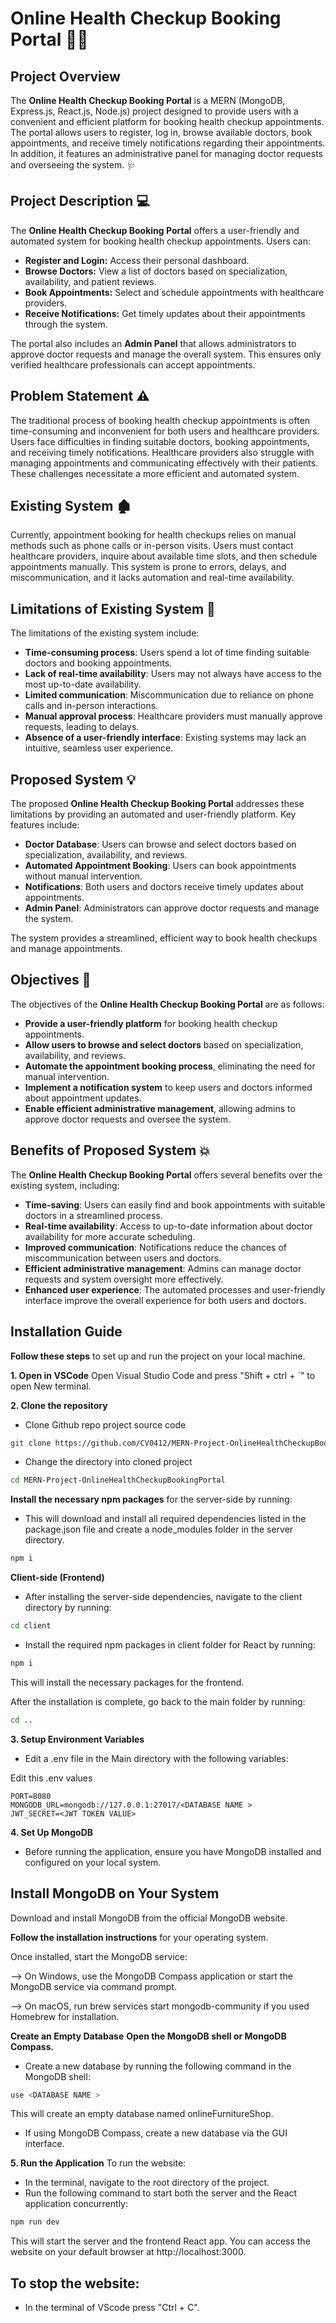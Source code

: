 # Online Health Checkup Booking Portal 🏥📅

## Project Overview

The **Online Health Checkup Booking Portal** is a MERN (MongoDB, Express.js, React.js, Node.js) project designed to provide users with a convenient and efficient platform for booking health checkup appointments. The portal allows users to register, log in, browse available doctors, book appointments, and receive timely notifications regarding their appointments. In addition, it features an administrative panel for managing doctor requests and overseeing the system. 🩺

## Project Description 💻

The **Online Health Checkup Booking Portal** offers a user-friendly and automated system for booking health checkup appointments. Users can:

- **Register and Login:** Access their personal dashboard.
- **Browse Doctors:** View a list of doctors based on specialization, availability, and patient reviews.
- **Book Appointments:** Select and schedule appointments with healthcare providers.
- **Receive Notifications:** Get timely updates about their appointments through the system.

The portal also includes an **Admin Panel** that allows administrators to approve doctor requests and manage the overall system. This ensures only verified healthcare professionals can accept appointments.

## Problem Statement ⚠️

The traditional process of booking health checkup appointments is often time-consuming and inconvenient for both users and healthcare providers. Users face difficulties in finding suitable doctors, booking appointments, and receiving timely notifications. Healthcare providers also struggle with managing appointments and communicating effectively with their patients. These challenges necessitate a more efficient and automated system.

## Existing System 🏚️

Currently, appointment booking for health checkups relies on manual methods such as phone calls or in-person visits. Users must contact healthcare providers, inquire about available time slots, and then schedule appointments manually. This system is prone to errors, delays, and miscommunication, and it lacks automation and real-time availability.

## Limitations of Existing System 🚫

The limitations of the existing system include:

- **Time-consuming process**: Users spend a lot of time finding suitable doctors and booking appointments.
- **Lack of real-time availability**: Users may not always have access to the most up-to-date availability.
- **Limited communication**: Miscommunication due to reliance on phone calls and in-person interactions.
- **Manual approval process**: Healthcare providers must manually approve requests, leading to delays.
- **Absence of a user-friendly interface**: Existing systems may lack an intuitive, seamless user experience.

## Proposed System 💡

The proposed **Online Health Checkup Booking Portal** addresses these limitations by providing an automated and user-friendly platform. Key features include:

- **Doctor Database**: Users can browse and select doctors based on specialization, availability, and reviews.
- **Automated Appointment Booking**: Users can book appointments without manual intervention.
- **Notifications**: Both users and doctors receive timely updates about appointments.
- **Admin Panel**: Administrators can approve doctor requests and manage the system.

The system provides a streamlined, efficient way to book health checkups and manage appointments.

## Objectives 🎯

The objectives of the **Online Health Checkup Booking Portal** are as follows:

- **Provide a user-friendly platform** for booking health checkup appointments.
- **Allow users to browse and select doctors** based on specialization, availability, and reviews.
- **Automate the appointment booking process**, eliminating the need for manual intervention.
- **Implement a notification system** to keep users and doctors informed about appointment updates.
- **Enable efficient administrative management**, allowing admins to approve doctor requests and oversee the system.

## Benefits of Proposed System 💥

The **Online Health Checkup Booking Portal** offers several benefits over the existing system, including:

- **Time-saving**: Users can easily find and book appointments with suitable doctors in a streamlined process.
- **Real-time availability**: Access to up-to-date information about doctor availability for more accurate scheduling.
- **Improved communication**: Notifications reduce the chances of miscommunication between users and doctors.
- **Efficient administrative management**: Admins can manage doctor requests and system oversight more effectively.
- **Enhanced user experience**: The automated processes and user-friendly interface improve the overall experience for both users and doctors.

## Installation Guide

**Follow these steps** to set up and run the project on your local machine.

**1. Open in VSCode**
Open Visual Studio Code and press "Shift + ctrl + `" to open New terminal.

**2. Clone the repository**
- Clone Github repo project source code 
```bash
git clone https://github.com/CV0412/MERN-Project-OnlineHealthCheckupBookingPortal.git
```
- Change the directory into cloned project
```bash
cd MERN-Project-OnlineHealthCheckupBookingPortal
```

**Install the necessary npm packages** for the server-side by running:
- This will download and install all required dependencies listed in the package.json file and create a node_modules folder in the server directory.
```bash
npm i
```

**Client-side (Frontend)**
- After installing the server-side dependencies, navigate to the client directory by running:
```bash
cd client
```

- Install the required npm packages in client folder for React by running:
```bash
npm i
```
This will install the necessary packages for the frontend.

After the installation is complete, go back to the main folder by running:
```bash
cd ..
```

**3. Setup Environment Variables**
- Edit a .env file in the Main directory with the following variables:

Edit this .env values
```text
PORT=8080
MONGODB_URL=mongodb://127.0.0.1:27017/<DATABASE NAME >
JWT_SECRET=<JWT TOKEN VALUE>
```

**4. Set Up MongoDB**
- Before running the application, ensure you have MongoDB installed and configured on your local system.

## Install MongoDB on Your System
Download and install MongoDB from the official MongoDB website.

**Follow the installation instructions** for your operating system.

Once installed, start the MongoDB service:

--> On Windows, use the MongoDB Compass application or start the MongoDB service via command prompt.

--> On macOS, run brew services start mongodb-community if you used Homebrew for installation.

**Create an Empty Database**
**Open the MongoDB shell or MongoDB Compass.**
- Create a new database by running the following command in the MongoDB shell:
```bash
use <DATABASE NAME >
```
This will create an empty database named onlineFurnitureShop.

- If using MongoDB Compass, create a new database via the GUI interface.


**5. Run the Application**
To run the website:
- In the terminal, navigate to the root directory of the project.
- Run the following command to start both the server and the React application concurrently:
```bash
npm run dev
```
This will start the server and the frontend React app. You can access the website on your default browser at http://localhost:3000.

## To stop the website:
- In the terminal of VScode press "Ctrl + C". 
